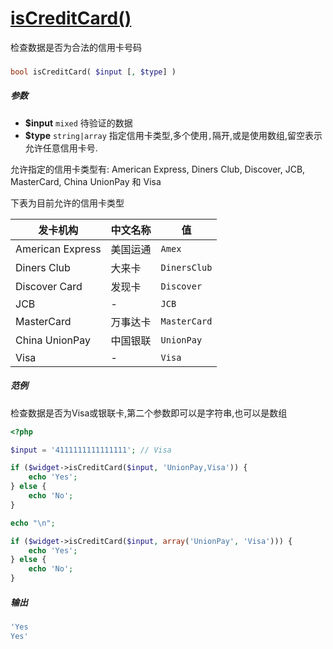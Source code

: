 [isCreditCard()](http://twinh.github.com/widget/api/isCreditCard)
=================================================================

检查数据是否为合法的信用卡号码

### 
```php
bool isCreditCard( $input [, $type] )
```

##### 参数
* **$input** `mixed` 待验证的数据
* **$type** `string|array` 指定信用卡类型,多个使用`,`隔开,或是使用数组,留空表示允许任意信用卡号.


允许指定的信用卡类型有: American Express, Diners Club, Discover, JCB, MasterCard, China UnionPay 和 Visa

下表为目前允许的信用卡类型

| **发卡机构**     | **中文名称** | **值**       |
|------------------|--------------|--------------|
| American Express | 美国运通     | `Amex`       |
| Diners Club      | 大来卡       | `DinersClub` |
| Discover Card    | 发现卡       | `Discover`   |
| JCB              | -            |`JCB`         |
| MasterCard       | 万事达卡     | `MasterCard` |
| China UnionPay   | 中国银联     | `UnionPay`   | 
| Visa             | -            | `Visa`       |


##### 范例
检查数据是否为Visa或银联卡,第二个参数即可以是字符串,也可以是数组

```php
<?php

$input = '4111111111111111'; // Visa

if ($widget->isCreditCard($input, 'UnionPay,Visa')) {
    echo 'Yes';
} else {
    echo 'No';
}

echo "\n";

if ($widget->isCreditCard($input, array('UnionPay', 'Visa'))) {
    echo 'Yes';
} else {
    echo 'No';
}
```
##### 输出
```php
'Yes
Yes'
```
